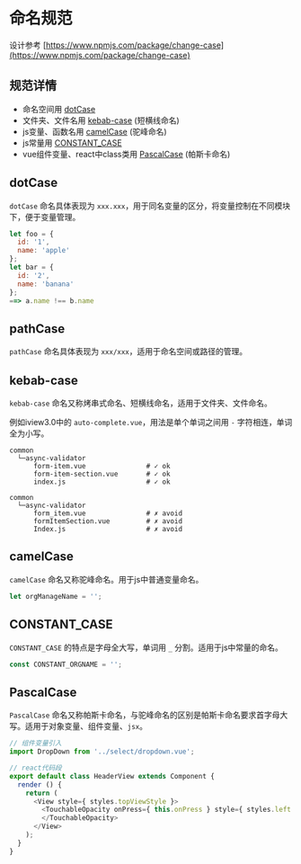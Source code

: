 # 命名规范
设计参考 [https://www.npmjs.com/package/change-case](https://www.npmjs.com/package/change-case)

## 规范详情
- 命名空间用 [dotCase](/guide/denominate.html#dotcase)
- 文件夹、文件名用 [kebab-case](/guide/denominate.html#kebab-case) (短横线命名)
- js变量、函数名用 [camelCase](/guide/denominate.html#camelcase) (驼峰命名)
- js常量用 [CONSTANT_CASE](/guide/denominate.html#constant-case)
- vue组件变量、react中class类用 [PascalCase](/guide/denominate.html#pascalcase) (帕斯卡命名)

## dotCase
`dotCase` 命名具体表现为 `xxx.xxx`，用于同名变量的区分，将变量控制在不同模块下，便于变量管理。
``` js
let foo = {
  id: '1',
  name: 'apple'
};
let bar = {
  id: '2',
  name: 'banana'
};
==> a.name !== b.name
```

## pathCase
`pathCase` 命名具体表现为 `xxx/xxx`，适用于命名空间或路径的管理。

## kebab-case
`kebab-case` 命名又称烤串式命名、短横线命名，适用于文件夹、文件命名。

例如iview3.0中的 `auto-complete.vue`，用法是单个单词之间用 `-` 字符相连，单词全为小写。
```
common
  └─async-validator
      form-item.vue               # ✓ ok
      form-item-section.vue       # ✓ ok
      index.js                    # ✓ ok

common
  └─async-validator
      form_item.vue               # ✗ avoid
      formItemSection.vue         # ✗ avoid
      Index.js                    # ✗ avoid
```

## camelCase
`camelCase` 命名又称驼峰命名。用于js中普通变量命名。
``` js
let orgManageName = '';
```
## CONSTANT_CASE
`CONSTANT_CASE` 的特点是字母全大写，单词用 `_` 分割。适用于js中常量的命名。
``` js
const CONSTANT_ORGNAME = '';
```
## PascalCase
`PascalCase` 命名又称帕斯卡命名，与驼峰命名的区别是帕斯卡命名要求首字母大写。适用于对象变量、组件变量、`jsx`。
``` js
// 组件变量引入
import DropDown from '../select/dropdown.vue';

// react代码段
export default class HeaderView extends Component {
  render () {
    return (
      <View style={ styles.topViewStyle }>
        <TouchableOpacity onPress={ this.onPress } style={ styles.left }>
        </TouchableOpacity>
      </View>
    );
  }
}
```
